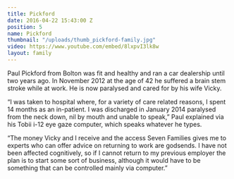 ```yaml
---
title: Pickford
date: 2016-04-22 15:43:00 Z
position: 5
name: Pickford
thumbnail: "/uploads/thumb_pickford-family.jpg"
video: https://www.youtube.com/embed/8lxpvI3lk8w
layout: family
---
```


Paul Pickford from Bolton was fit and healthy and ran a car dealership until two years ago. In November 2012 at the age of 42 he suffered a brain stem stroke while at work. He is now paralysed and cared for by his wife Vicky.

“I was taken to hospital where, for a variety of care related reasons, I spent 14 months as an in-patient. I was discharged in January 2014 paralysed from the neck down, nil by mouth and unable to speak,” Paul explained via his Tobii i-12 eye gaze computer, which speaks whatever he types.

“The money Vicky and I receive and the access Seven Families gives me to experts who can offer advice on returning to work are godsends. I have not been affected cognitively, so if I cannot return to my previous employer the plan is to start some sort of business, although it would have to be something that can be controlled mainly via computer.”
